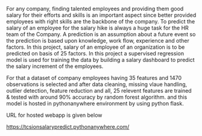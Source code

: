 For any company, finding talented employees and providing them good salary for their efforts and skills is an important aspect
since better provided employees with right skills are the backbone of the company. To predict the salary of an employee for the salary hike is always
a huge task for the HR team of the Company. A prediction is an assumption about a future event so the prediction is based upon knowledge, work flow,
experience and other factors.  In this project, salary of an employee of an organization is to be predicted on basis of 25 factors. 
In this project a supervised regression model is used for training the data by building a salary dashboard to predict the salary increment of the employees. 

For that a dataset of company employees having 35 features and 1470 observations is selected and after data cleaning, missing vlaue handling, outlier detection,
feature reduction and all, 25 relevent features are trained & tested with around 90% accuracy by random forest algorithm. and this model is hosted in 
pythonanywhere environment by using python flask.

URL for hosted webapp is given below

https://tcsionsalarypredict.pythonanywhere.com/

